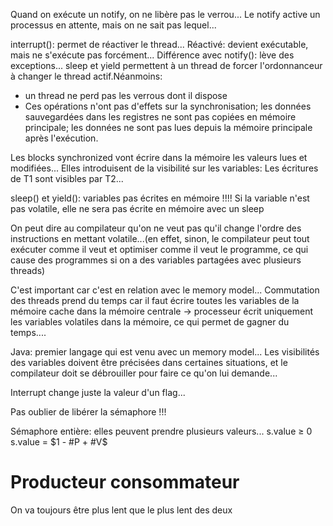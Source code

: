 Quand on exécute un notify, on ne libère pas le verrou...
Le notify active un processus en attente, mais on ne sait pas lequel...

interrupt(): permet de réactiver le thread... 
Réactivé: devient exécutable, mais ne s'exécute pas forcément...
Différence avec notify(): lève des exceptions...
sleep et yield permettent à un thread de forcer l'ordonnanceur à changer le thread actif.Néanmoins:
- un thread ne perd pas les verrous dont il dispose
- Ces opérations n'ont pas d'effets sur la synchronisation; les données sauvegardées dans les registres ne sont pas copiées en mémoire principale; les données
ne sont pas lues depuis la mémoire principale après l'exécution.

Les blocks synchronized vont écrire dans la mémoire les valeurs lues et modifiées... Elles introduisent de la visibilité sur les variables: Les écritures de T1
sont visibles par T2...

sleep() et yield(): variables pas écrites en mémoire !!!!
Si la variable n'est pas volatile, elle ne sera pas écrite en mémoire avec un sleep

On peut dire au compilateur qu'on ne veut pas qu'il change l'ordre des instructions en mettant volatile...(en effet, sinon, le compilateur peut tout exécuter
comme il veut et optimiser comme il veut le programme, ce qui cause des programmes si on a des variables partagées avec plusieurs threads)

C'est important car c'est en relation avec le memory model...
Commutation des threads prend du temps car il faut écrire toutes les variables de la mémoire cache dans la mémoire centrale -> processeur écrit uniquement
les variables volatiles dans la mémoire, ce qui permet de gagner du temps....

Java: premier langage qui est venu avec un memory model... Les visibilités des variables doivent être précisées dans certaines situations, et le compilateur doit se
débrouiller pour faire ce qu'on lui demande...

Interrupt change juste la valeur d'un flag...

Pas oublier de libérer la sémaphore !!!

Sémaphore entière: elles peuvent prendre plusieurs valeurs...
s.value $\geq$ 0
s.value = $1 - #P + #V$

# Producteur consommateur

On va toujours être plus lent que le plus lent des deux
